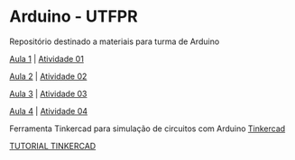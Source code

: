 # Arduino - UTFPR
Repositório destinado a materiais para turma de Arduino

[Aula 1](https://www.canva.com/design/DAFhNiQDDOE/pfmKNlMW3IXkBVlJo_YNuA/edit?utm_content=DAFhNiQDDOE&utm_campaign=designshare&utm_medium=link2&utm_source=sharebutton) | [Atividade 01](https://docs.google.com/forms/d/e/1FAIpQLSeOqIOGq3RzuwAZrkqksWFCWx7pqI7zznD4vN0r7p28kU5-lw/viewform)


[Aula 2](https://www.canva.com/design/DAFhbu3REOA/kWUzy91jrMvNd8eRylOYwQ/edit?utm_content=DAFhbu3REOA&utm_campaign=designshare&utm_medium=link2&utm_source=sharebutton) | 
[Atividade 02](https://docs.google.com/forms/d/e/1FAIpQLSdAgIVdRWeXtQC_9efMGKSKBCA0PL2k53CEh0FUd3WW99Qzsg/viewform)


[Aula 3](https://www.canva.com/design/DAFiD2-qZlU/ZqbQq-HR6W7NgTQ8BaxhKQ/edit?utm_content=DAFiD2-qZlU&utm_campaign=designshare&utm_medium=link2&utm_source=sharebutton) |
[Atividade 03](https://docs.google.com/forms/d/1IwKN9KOZAs-PPbmYAtq-ij1tVW4eivsdB6RJFkZKS4U/viewform?edit_requested=true)


[Aula 4](https://www.canva.com/design/DAFiWTl-b8Y/UvZ0QlPPDwJPLH0DrlJCDg/edit?utm_content=DAFiWTl-b8Y&utm_campaign=designshare&utm_medium=link2&utm_source=sharebutton) |
[Atividade 04](https://docs.google.com/forms/d/e/1FAIpQLSfF_dvTuUz4HcRepupC1cxftr-VKkPRzky0kEWrM1Z7uEVzoA/viewform?usp=sf_link)


Ferramenta Tinkercad para simulação de circuitos com Arduino
[Tinkercad](https://www.tinkercad.com)


[TUTORIAL TINKERCAD](https://docs.google.com/document/d/1I7PlfpPWVy6Y4VeImEaUasOmkbiJH5Vc2hdiBdDl_28/edit?usp=sharing)
